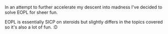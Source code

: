 In an attempt to further accelerate my descent into madness I've decided to solve EOPL for sheer fun.

EOPL is essentially SICP on steroids but slightly differs in the topics covered so it's also a lot of fun. :D 
